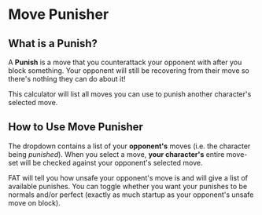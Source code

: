 # Move Punisher

## What is a Punish?
A __Punish__ is a move that you counterattack your opponent with after you block something. Your opponent will still be recovering from their move so there's nothing they can do about it!

This calculator will list all moves you can use to punish another character's selected move.

## How to Use Move Punisher
The dropdown contains a list of your __opponent's__ moves (i.e. the character being _punished_). When you select a move, __your character's__ entire move-set will be checked against your opponent's selected move.

FAT will tell you how unsafe your opponent's move is and will give a list of available punishes. You can toggle whether you want your punishes to be normals and/or perfect (exactly as much startup as your opponent's unsafe move on block).